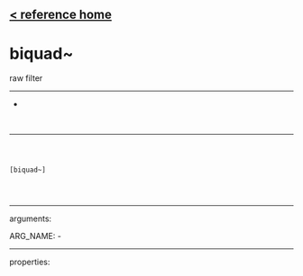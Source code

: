[< reference home](index.html)
---

# biquad~


raw filter

---

-
<br>


---


```



[biquad~]


            
```

---
arguments:

ARG_NAME: -<br>

---
properties:


